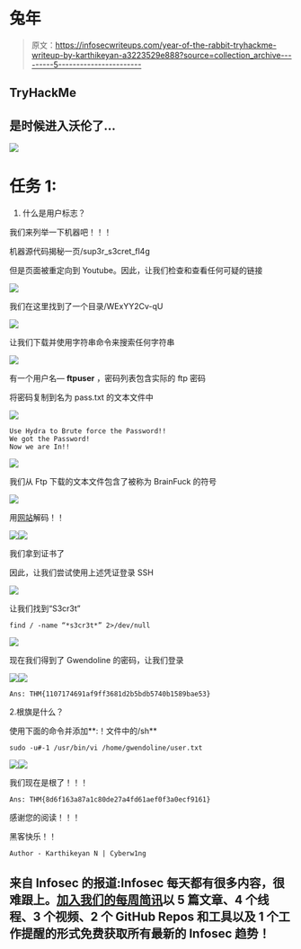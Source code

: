 # 兔年

> 原文：<https://infosecwriteups.com/year-of-the-rabbit-tryhackme-writeup-by-karthikeyan-a3223529e888?source=collection_archive---------5----------------------->

## TryHackMe

## 是时候进入沃伦了…

![](img/e337d97dd1d500ca2da0fd62e12eb85a.png)

# 任务 1:

1.  什么是用户标志？

我们来列举一下机器吧！！！

机器源代码揭秘一页/sup3r_s3cret_fl4g

但是页面被重定向到 Youtube。因此，让我们检查和查看任何可疑的链接

![](img/ff018ea49f2a195ad330e9bc7bbdcb91.png)

我们在这里找到了一个目录/WExYY2Cv-qU

![](img/5ccea15e95962c2f565a19e84d9d792d.png)

让我们下载并使用字符串命令来搜索任何字符串

![](img/55c8dd8553c8c133d229831a22be4766.png)

有一个用户名— **ftpuser** ，密码列表包含实际的 ftp 密码

将密码复制到名为 pass.txt 的文本文件中

![](img/65bece8e1aeede7d5d642e02da2c8b49.png)

```
Use Hydra to Brute force the Password!!
We got the Password!
Now we are In!!
```

![](img/d59093459db4ea9d47f20294493e9dd4.png)

我们从 Ftp 下载的文本文件包含了被称为 BrainFuck 的符号

![](img/6d4df49decf7363c3a1498cdb693b8eb.png)

用[网站](https://www.splitbrain.org/_static/ook/)解码！！

![](img/0cf5b0421b9c594911a9787c9f2e5568.png)![](img/c921dc32a5394eac79b1678ec77ba793.png)

我们拿到证书了

因此，让我们尝试使用上述凭证登录 SSH

![](img/b2a8350b51b125a9bfe417d8158b577a.png)

让我们找到“S3cr3t”

```
find / -name “*s3cr3t*” 2>/dev/null
```

![](img/dea69be7b5903cd4265326e67aecf01c.png)

现在我们得到了 Gwendoline 的密码，让我们登录

![](img/9408ab2075bc83a62a16f7454443e611.png)![](img/f5fcb5e3087ee21ec660b66d34f11953.png)

```
Ans: THM{1107174691af9ff3681d2b5bdb5740b1589bae53}
```

2.根旗是什么？

使用下面的命令并添加**:！文件中的/sh**

```
sudo -u#-1 /usr/bin/vi /home/gwendoline/user.txt
```

![](img/5fcea823ce61402a938c3b1dbba678b3.png)![](img/9abf8fcde91b2ea718c9541a8c318964.png)

我们现在是根了！！！

```
Ans: THM{8d6f163a87a1c80de27a4fd61aef0f3a0ecf9161}
```

感谢您的阅读！！！

黑客快乐！！

```
Author - Karthikeyan N | Cyberw1ng
```

## 来自 Infosec 的报道:Infosec 每天都有很多内容，很难跟上。[加入我们的每周简讯](https://weekly.infosecwriteups.com/)以 5 篇文章、4 个线程、3 个视频、2 个 GitHub Repos 和工具以及 1 个工作提醒的形式免费获取所有最新的 Infosec 趋势！